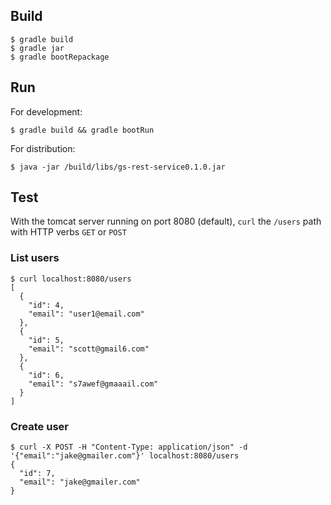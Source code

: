 ## Build
```
$ gradle build  
$ gradle jar  
$ gradle bootRepackage  
```
## Run
For development:  
```
$ gradle build && gradle bootRun  
```
For distribution:  
```
$ java -jar /build/libs/gs-rest-service0.1.0.jar
```
## Test
With the tomcat server running on port 8080 (default), `curl` the `/users` path with HTTP verbs `GET` or `POST`
### List users
```
$ curl localhost:8080/users
[
  {
    "id": 4,
    "email": "user1@email.com"
  },
  {
    "id": 5,
    "email": "scott@gmail6.com"
  },
  {
    "id": 6,
    "email": "s7awef@gmaaail.com"
  }
]
```
### Create user
```
$ curl -X POST -H "Content-Type: application/json" -d '{"email":"jake@gmailer.com"}' localhost:8080/users
{
  "id": 7,
  "email": "jake@gmailer.com"
}
```

